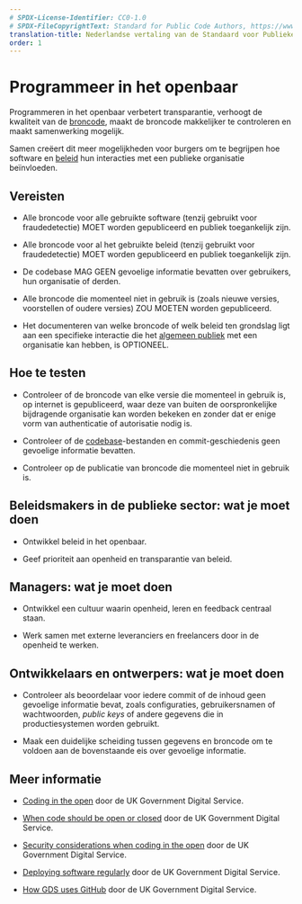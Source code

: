 ```yaml
---
# SPDX-License-Identifier: CC0-1.0
# SPDX-FileCopyrightText: Standard for Public Code Authors, https://www.standardforpubliccode.org/AUTHORS.html
translation-title: Nederlandse vertaling van de Standaard voor Publieke Code
order: 1
---
```


# Programmeer in het openbaar

Programmeren in het openbaar verbetert transparantie, verhoogt de kwaliteit van de [broncode](../glossary.html#broncode), maakt de broncode makkelijker te controleren en maakt samenwerking mogelijk.

Samen creëert dit meer mogelijkheden voor burgers om te begrijpen hoe software en [beleid](../glossary.html#beleid) hun interacties met een publieke organisatie beïnvloeden.

## Vereisten

- Alle broncode voor alle gebruikte software (tenzij gebruikt voor fraudedetectie) MOET worden gepubliceerd en publiek toegankelijk zijn.

- Alle broncode voor al het gebruikte beleid (tenzij gebruikt voor fraudedetectie) MOET worden gepubliceerd en publiek toegankelijk zijn.

- De codebase MAG GEEN gevoelige informatie bevatten over gebruikers, hun organisatie of derden.

- Alle broncode die momenteel niet in gebruik is (zoals nieuwe versies, voorstellen of oudere versies) ZOU MOETEN worden gepubliceerd.

- Het documenteren van welke broncode of welk beleid ten grondslag ligt aan een specifieke interactie die het [algemeen publiek](../glossary.html#algemeen-publiek) met een organisatie kan hebben, is OPTIONEEL.

## Hoe te testen

- Controleer of de broncode van elke versie die momenteel in gebruik is, op internet is gepubliceerd, waar deze van buiten de oorspronkelijke bijdragende organisatie kan worden bekeken en zonder dat er enige vorm van authenticatie of autorisatie nodig is.

- Controleer of de [codebase](../glossary.html#codebase)-bestanden en commit-geschiedenis geen gevoelige informatie bevatten.

- Controleer op de publicatie van broncode die momenteel niet in gebruik is.

## Beleidsmakers in de publieke sector: wat je moet doen

- Ontwikkel beleid in het openbaar.

- Geef prioriteit aan openheid en transparantie van beleid.

## Managers: wat je moet doen

- Ontwikkel een cultuur waarin openheid, leren en feedback centraal staan.

- Werk samen met externe leveranciers en freelancers door in de openheid te werken.

## Ontwikkelaars en ontwerpers: wat je moet doen

- Controleer als beoordelaar voor iedere commit of de inhoud geen gevoelige informatie bevat, zoals configuraties, gebruikersnamen of wachtwoorden, *public keys* of andere gegevens die in productiesystemen worden gebruikt.

- Maak een duidelijke scheiding tussen gegevens en broncode om te voldoen aan de bovenstaande eis over gevoelige informatie.

## Meer informatie

- [Coding in the open](https://gds.blog.gov.uk/2012/10/12/coding-in-the-open/) door de UK Government Digital Service.

- [When code should be open or closed](https://www.gov.uk/government/publications/open-source-guidance/when-code-should-be-open-or-closed) door de UK Government Digital Service.

- [Security considerations when coding in the open](https://www.gov.uk/government/publications/open-source-guidance/security-considerations-when-coding-in-the-open) door de UK Government Digital Service.

- [Deploying software regularly](https://www.gov.uk/service-manual/technology/deploying-software-regularly) door de UK Government Digital Service.

- [How GDS uses GitHub](https://technology.blog.gov.uk/2014/01/27/how-we-use-github/) door de UK Government Digital Service.
